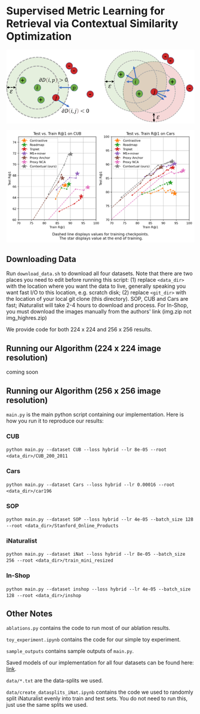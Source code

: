 # Supervised Metric Learning for Retrieval via Contextual Similarity Optimization

![](https://github.com/Chris210634/metric-learning-using-contextual-similarity/raw/main/figures/intuition.png)

![](https://github.com/Chris210634/metric-learning-using-contextual-similarity/raw/main/figures/rebuttal1.png)

## Downloading Data
Run `download_data.sh` to download all four datasets. Note that there are two places you need to edit before running this script: (1) replace `<data_dir>` with the location where you want the data to live, generally speaking you want fast I/O to this location, e.g. scratch disk; (2) replace `<git_dir>` with the location of your local git clone (this directory). SOP, CUB and Cars are fast; iNaturalist will take 2-4 hours to download and process. For In-Shop, you must download the images manually from the authors' link (img.zip not img_highres.zip)

We provide code for both 224 x 224 and 256 x 256 results.

## Running our Algorithm (224 x 224 image resolution)
coming soon

## Running our Algorithm (256 x 256 image resolution)
`main.py` is the main python script containing our implementation. Here is how you run it to reproduce our results:

### CUB
```python main.py --dataset CUB --loss hybrid --lr 8e-05 --root <data_dir>/CUB_200_2011```
### Cars
```python main.py --dataset Cars --loss hybrid --lr 0.00016 --root <data_dir>/car196```
### SOP
```python main.py --dataset SOP --loss hybrid --lr 4e-05 --batch_size 128 --root <data_dir>/Stanford_Online_Products```
### iNaturalist
```python main.py --dataset iNat --loss hybrid --lr 8e-05 --batch_size 256 --root <data_dir>/train_mini_resized```
### In-Shop
```python main.py --dataset inshop --loss hybrid --lr 4e-05 --batch_size 128 --root <data_dir>/inshop```

## Other Notes
`ablations.py` contains the code to run most of our ablation results. 

`toy_experiment.ipynb` contains the code for our simple toy experiment.

`sample_outputs` contains sample outputs of `main.py`.

Saved models of our implementation for all four datasets can be found here: [link](https://github.com/Chris210634/metric-learning-using-contextual-similarity/releases/tag/v1.0.0).

`data/*.txt` are the data-splits we used.

`data/create_datasplits_iNat.ipynb` contains the code we used to randomly split iNaturalist evenly into train and test sets. You do not need to run this, just use the same splits we used.
